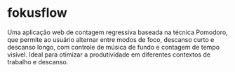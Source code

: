 # fokusflow
Uma aplicação web de contagem regressiva baseada na técnica Pomodoro, que permite ao usuário alternar entre modos de foco, descanso curto e descanso longo, com controle de música de fundo e contagem de tempo visível. Ideal para otimizar a produtividade em diferentes contextos de trabalho e descanso.
